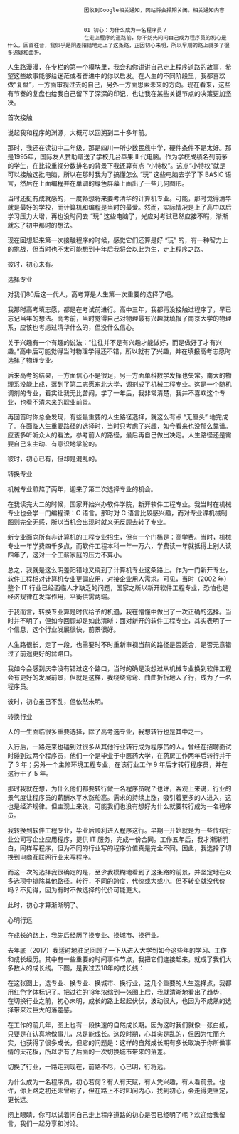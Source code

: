 
                            
                            因收到Google相关通知，网站将会择期关闭。相关通知内容
                            
                            
                            01 初心：为什么成为一名程序员？
                            在走上程序的道路前，你不妨先问问自己成为程序员的初心是什么。回首往昔，我似乎是阴差阳错地走上了这条路，正因初心未明，所以早期的路上就多了很多迟疑和曲折。

人生路漫漫，在专栏的第一个模块里，我会和你讲讲自己走上程序道路的故事，希望这些故事能够给迷茫或者奋进中的你以启发。在人生的不同阶段里，我都喜欢做“复盘”，一方面审视过去的自己，另外一方面思索未来的方向。现在看来，这些有节奏的复盘也给我自己留下了深深的印记，也让我在某些关键节点的决策更加坚决。

首次接触

说起我和程序的渊源，大概可以回溯到二十多年前。

那时，我还在读初中二年级，那是四川一所少数民族中学，硬件条件不是太好。那是1995年，国际友人赞助赠送了学校几台苹果 II 代电脑。作为学校成绩名列前茅的学生，在比较重视分数排名的背景下我还算有点 “小特权”。这点“小特权”就是可以接触这批电脑，所以在那时我为了搞懂怎么 “玩” 这些电脑去学了下 BASIC 语言，然后在上面编程并在单调的绿色屏幕上画出了一些几何图形。

当时还挺有成就感的，一度畅想将来要考清华的计算机专业。可能，那时觉得清华就是最好的学校，而计算机和编程是当时的最爱。然而，实际情况是上了高中以后学习压力大增，再也没时间去 “玩” 这些电脑了，光应对考试已然应接不暇，渐渐就忘了初中那时的想法。

现在回想起来第一次接触程序的时候，感觉它们还算是好 “玩” 的，有一种智力上的挑战，但当时也不太可能想到十年后我将会以此为生，走上程序之路。

彼时，初心未有。

选择专业

对我们80后这一代人，高考算是人生第一次重要的选择了吧。

我那时高考填志愿，都是在考试前进行。高中三年，我都再没接触过程序了，早已忘记当年的想法。高考前，当时觉得自己对物理最有兴趣就填报了南京大学的物理系，应该也考虑过清华什么的，但没什么信心。

关于兴趣有一个有趣的说法：“往往并不是有兴趣才能做好，而是做好了才有兴趣。”高中后可能觉得当时物理学得还不错，所以就有了兴趣，并在填报高考志愿时选择了物理专业。

后来高考的结果，一方面信心不是很足，另一方面单科数学发挥也失常。南大的物理系没能上成，落到了第二志愿东北大学，调剂成了机械工程专业。这是一个随机调剂的专业，着实让我无比苦闷，学了一年后，我非常清楚，我并不喜欢这个专业，也看不清未来的职业前景。

再回首时你总会发现，有些最重要的人生路径选择，就这么有点 “无厘头” 地完成了。在面临人生重要路径的选择时，当时只考虑了兴趣，如今看来也没那么靠谱。应该多听听众人的看法，参考前人的路径，最后再自己做出决定。人生路径还是需要自己来主动、有意识地掌舵的。

彼时，初心已有，但却是混乱的。

转换专业

机械专业煎熬了两年，迎来了第二次选择专业的机会。

在我读完大二的时候，国家开始兴办软件学院，新开软件工程专业。我当时在机械专业也会学一门编程课：C 语言。那时对 C 语言比较感兴趣，而对专业课机械制图则完全无感，所以当机会出现时就义无反顾去转了专业。

新专业面向所有非计算机的工程专业招生，但有一个门槛是：高学费。当时，机械专业一年学费四千多点，而软件工程本科一年一万六，学费读一年就抵得上别人读四年了，这对一个工薪家庭的压力不算小。

总之，我就是这么阴差阳错地又绕到了计算机专业这条路上。作为一门新开专业，软件工程相对计算机专业更偏应用，对接企业用人需求。可见，当时（2002 年）整个 IT 行业已经面临人才缺乏的问题，国家之所以新开软件工程专业，恐怕也是经济规律在发挥作用，平衡供需两端。

于我而言，转换专业算是时代给予的机遇，我在懵懂中做出了一次正确的选择。当时并不明了，但如今回顾却是如此清晰：面对新开的软件工程专业，其实表明了一个信息，这个行业发展很快，前景很好。

人生路很长，走了一段，也需要时不时重新审视当前的路径是否适合，是否无意错过了前途更好的岔路口。

我如今会感到庆幸没有错过这个路口，当时的确是没想过从机械专业换到软件工程会有更好的发展前景，但就是这样，我绕绕弯弯、曲曲折折地入了行，成为了一名程序员。

彼时，初心虽已不乱，但依然未明。

转换行业

人的一生面临很多重要选择，除了高考选专业，我想转行也是其中之一。

入行后，一路走来也碰到过很多从其他行业转行成为程序员的人。曾经在招聘面试时碰到过两个程序员，他们一个是毕业于中医药大学，在药房工作两年后转行并干了 3 年；另外一个主修环境工程专业，在该行业工作 9 年后才转行程序员，并在这行干了 5 年。

那时我就在想，为什么他们都要转行做一名程序员呢？也许，客观上来说，行业的景气度让程序员的薪酬水平水涨船高。需求的持续上涨，吸引着更多的人进入，这也是经济规律。但主观上来说，可能我们也没有想好为什么就要转行成为一名程序员。

我转换到软件工程专业，毕业后顺利进入程序这行。早期一开始就是为一些传统行业公司写企业应用程序，提供 IT 服务，完成一份合同。工作五年后，我才渐渐明白，同样写程序，但为不同的行业写的程序价值真是完全不同。因此，我选择了切换到电商互联网行业来写程序。

而这一次的选择我很确定的是，至少我模糊地看到了这条路的前景，并坚定地在众多选项中排除其他路径。转行，不同的跨度，代价或大或小。但不转变就没代价吗？不见得，因为有时不做选择的代价可能更大。

此时，初心才算渐渐明了。

心明行远

在成长的路上，我先后经历了换专业、换城市、换行业。

去年底（2017）我适时地驻足回顾了一下从进入大学到如今这些年的学习、工作和成长经历。其中有一些重要的时间事件节点，我把它们连接起来，就成了我们大多数人的成长线。下图，是我过去18年的成长线：



在这张图上，选专业、换专业、换城市、换行业，这几个重要的人生选择点，我都用红色字体标记了。把过往的18年浓缩到一张图上后，我就清晰地看出了趋势，在切换行业之前，初心未明，成长的路上起起伏伏，波动很大，也因为不成熟的选择带来过巨大的落差感。

在工作的前几年，图上也有一段快速的自然成长期。因为这时我们就像一张白纸，只要是在认真地做事儿，总是能成长。这段时期，心其实是乱的，但因为忙而充实，也获得了很多成长，但它的问题是：这样的自然成长期有多长取决于你所做事情的天花板，所以才有了后面的一次切换城市带来的落差。

切换了行业，一路走到现在，前路不尽，心已明，行将远。

为什么成为一名程序员，初心若何？有人有天赋，有人凭兴趣，有人看前景。也许，你上路之初还未曾明了，但在路上不时叩问内心，找到初心，会走得更坚定，更长远。

闭上眼睛，你可以试着问自己走上程序道路的初心是否已经明了呢？欢迎给我留言，我们一起分享和讨论。

                        
                        
                            